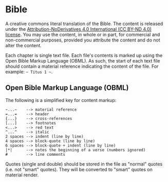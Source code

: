 ﻿# Bible #

A creative commons literal translation of the Bible. The content is released under the [Attribution-NoDerivatives 4.0 International (CC BY-ND 4.0) license](http://creativecommons.org/licenses/by-nd/4.0/deed.en_US). You may use the content, in whole or in part, for commercial and non-commercial purposes, provided you attribute the content and do not alter the content.

Each chapter is single text file. Each file's contents is marked up using the Open Bible Markup Language (OBML). As such, the start of each text file should contain a material reference indicating the content of the file. For example: `~ Titus 1 ~`.

## Open Bible Markup Language (OBML) ##

The following is a simplified key for content markup:

    ~...~    --> material reference
    =...=    --> header
    {...}    --> cross-references
    [...]    --> footnotes
    <...>    --> red text
    ^...^    --> italic
    2 spaces --> indent (line by line)
    4 spaces --> block-quote (line by line)
    6 spaces --> block-quote + indent (line by line)
    |*|      --> notes the beginning of a verse (numbers ignored)
    #        --> line comments

Quotes (single and double) should be stored in the file as "normal" quotes (i.e. not "smart" quotes). They will be converted to "smart" quotes on material render.
